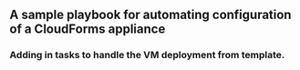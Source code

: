 ## A sample playbook for automating configuration of a CloudForms appliance
### Adding in tasks to handle the VM deployment from template.
